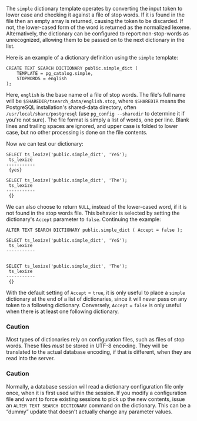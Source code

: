 The `simple` dictionary template operates  by converting the input token to lower case and checking it against a  file of stop words. If it is found in the file then an empty array is  returned, causing the token to be discarded. If not, the lower-cased  form of the word is returned as the normalized lexeme. Alternatively,  the dictionary can be configured to report non-stop-words as  unrecognized, allowing them to be passed on to the next dictionary in  the list.

Here is an example of a dictionary definition using the `simple` template:

```
CREATE TEXT SEARCH DICTIONARY public.simple_dict (
    TEMPLATE = pg_catalog.simple,
    STOPWORDS = english
);
```

Here, `english` is the base name of a file of stop words. The file's full name will be `$SHAREDIR/tsearch_data/english.stop`, where `$SHAREDIR` means the PostgreSQL installation's shared-data directory, often `/usr/local/share/postgresql` (use `pg_config --sharedir` to determine it if you're not sure). The file format is simply a list  of words, one per line. Blank lines and trailing spaces are ignored, and upper case is folded to lower case, but no other processing is done on  the file contents.

Now we can test our dictionary:

```
SELECT ts_lexize('public.simple_dict', 'YeS');
 ts_lexize
-----------
 {yes}

SELECT ts_lexize('public.simple_dict', 'The');
 ts_lexize
-----------
 {}
```

We can also choose to return `NULL`,  instead of the lower-cased word, if it is not found in the stop words  file. This behavior is selected by setting the dictionary's `Accept` parameter to `false`. Continuing the example:

```
ALTER TEXT SEARCH DICTIONARY public.simple_dict ( Accept = false );

SELECT ts_lexize('public.simple_dict', 'YeS');
 ts_lexize
-----------


SELECT ts_lexize('public.simple_dict', 'The');
 ts_lexize
-----------
 {}
```

With the default setting of `Accept` = `true`, it is only useful to place a `simple` dictionary at the end of a list of dictionaries, since it will never pass on any token to a following dictionary. Conversely, `Accept` = `false` is only useful when there is at least one following dictionary.

### Caution

Most types of dictionaries rely on configuration files, such as files of stop words. These files *must* be stored in UTF-8 encoding. They will be translated to the actual  database encoding, if that is different, when they are read into the  server.

### Caution

Normally, a database session will read a dictionary  configuration file only once, when it is first used within the session.  If you modify a configuration file and want to force existing sessions  to pick up the new contents, issue an `ALTER TEXT SEARCH DICTIONARY` command on the dictionary. This can be a “dummy” update that doesn't actually change any parameter values.